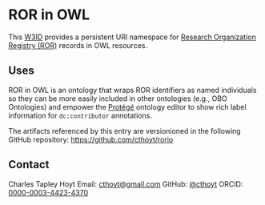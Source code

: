 # ROR in OWL

This [W3ID](https://w3id.org/) provides a persistent URI namespace for [Research Organization Registry (ROR)](https://ror.org) records in OWL resources.

## Uses

ROR in OWL is an ontology that wraps ROR identifiers as named individuals so they can be more easily included in other ontologies (e.g., OBO Ontologies) and empower the [Protégé](https://protege.stanford.edu/) ontology editor to show rich label information for `dc:contributor` annotations.

The artifacts referenced by this entry are versionioned in the following GitHub repository: https://github.com/cthoyt/rorio

## Contact

Charles Tapley Hoyt
Email: cthoyt@gmail.com
GitHub: [@cthoyt](https://github.com/cthoyt/)
ORCID: [0000-0003-4423-4370](https://orcid.org/0000-0003-4423-4370)
